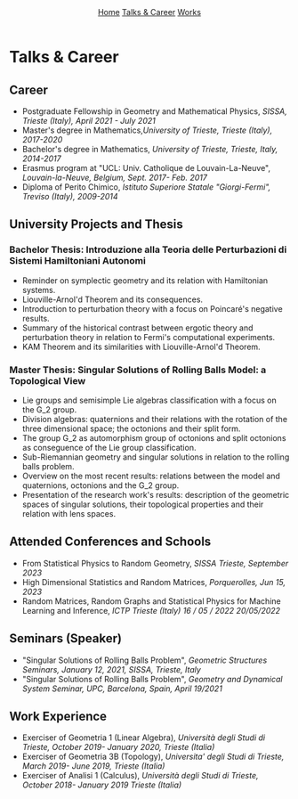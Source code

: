 
<div id="image-table" align="center">
    <table>
        <tr>
        <div class="topnav">
        <a href="https://aleetamai.github.io">Home</a>
        <a href="https://aleetamai.github.io/talks&carrer">Talks & Career</a>
        <a href="https://aleetamai.github.io/works">Works</a>
        </div>
        </tr>
    </table>
</div>


# Talks & Career 

## Career
- Postgraduate Fellowship in Geometry and Mathematical Physics, _SISSA, Trieste (Italy), April 2021 - July 2021_
- Master's degree in Mathematics,_University of Trieste, Trieste (Italy), 2017-2020_
- Bachelor's degree in Mathematics, _University of Trieste, Trieste, Italy, 2014-2017_
- Erasmus program at "UCL: Univ. Catholique de Louvain-La-Neuve", _Louvain-la-Neuve, Belgium, Sept. 2017- Feb. 2017_
- Diploma of Perito Chimico, _Istituto Superiore Statale "Giorgi-Fermi", Treviso (Italy), 2009-2014_

## University Projects and Thesis

### Bachelor Thesis: Introduzione alla Teoria delle Perturbazioni di Sistemi Hamiltoniani Autonomi
- Reminder on symplectic geometry and its relation with Hamiltonian systems.
- Liouville-Arnol'd Theorem and its consequences.
- Introduction to perturbation theory with a focus on Poincaré's negative results.
- Summary of the historical contrast between ergotic theory and perturbation theory in relation to Fermi's computational experiments.
- KAM Theorem and its similarities with Liouville-Arnol'd Theorem.

### Master Thesis: Singular Solutions of Rolling Balls Model: a Topological View
- Lie groups and semisimple Lie algebras classification with a focus on the G_2 group.
- Division algebras: quaternions and their relations with the rotation of the three dimensional space; the octonions and their split form.
- The group G_2 as automorphism group of octonions and split octonions as conseguence of the Lie group classification.
- Sub-Riemannian geometry and singular solutions in relation to the rolling balls problem.
- Overview on the most recent results: relations between the model and quaternions, octonions and the G_2 group.
- Presentation of the research work's results: description of the geometric spaces of singular solutions, their topological properties and their relation with lens spaces.

## Attended Conferences and Schools
- From Statistical Physics to Random Geometry, _SISSA Trieste, September 2023_
- High Dimensional Statistics and Random Matrices, _Porquerolles, Jun 15, 2023_
- Random Matrices, Random Graphs and Statistical Physics for Machine Learning and Inference, _ICTP Trieste (Italy) 16 / 05 / 2022 20/05/2022_

## Seminars (Speaker)
- "Singular Solutions of Rolling Balls Problem", _Geometric Structures Seminars, January 12, 2021, SISSA, Trieste, Italy_
- "Singular Solutions of Rolling Balls Problem", _Geometry and Dynamical System Seminar, UPC, Barcelona, Spain, April 19/2021_

## Work Experience
- Exerciser of Geometria 1 (Linear Algebra), _Università degli Studi di Trieste, October 2019- January 2020, Trieste (Italia)_
- Exerciser of Geometria 3B (Topology), _Universita' degli Studi di Trieste, March 2019- June 2019, Trieste (Italia)_
- Exerciser of Analisi 1 (Calculus), _Università degli Studi di Trieste, October 2018- January 2019 Trieste (Italia)_


